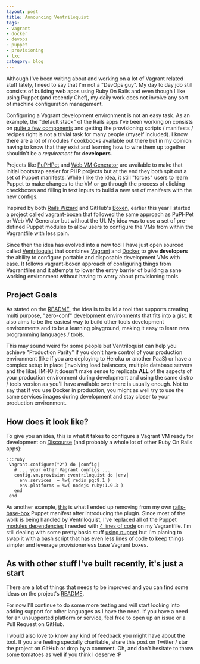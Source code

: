 ```yaml
---
layout: post
title: Announcing Ventriloquist
tags:
- vagrant
- docker
- devops
- puppet
- provisioning
- lxc
category: blog
---
```


Although I've been writing about and working on a lot of Vagrant related stuff
lately, I need to say that I'm not a "DevOps guy". My day to day job still consists
of building web apps using Ruby On Rails and even though I like using Puppet (and
recently Chef), my daily work does not involve any sort of machine configuration
management.

Configuring a Vagrant development environment is not an easy task. As an example,
the "default stack" of the Rails apps I've been working on consists on [quite a few components](https://github.com/fgrehm/rails-base-box#vagrant-12-base-box-for-working-with-rails)
and getting the provisioning scripts / manifests / recipes right is not a trivial
task for many people (myself included). I know there are a lot of modules /
cookbooks available out there but in my opinion having to know that they exist
and learning how to wire them up together shouldn't be a *requirement* for
**developers**.

Projects like [PuPHPet](https://puphpet.com/) and [Web VM Generator](http://vmg.slynett.com/)
are available to make that initial bootstrap easier for PHP projects but at the
end they both spit out a set of Puppet manifests. While I like the idea, it still
"forces" users to learn Puppet to make changes to the VM or go through the process of
clicking checkboxes and filling in text inputs to build a new set of manifests with
the new configs.

Inspired by both [Rails Wizard](http://railswizard.org/) and GitHub's [Boxen](http://boxen.github.com/),
earlier this year I started a project called [vagrant-boxen](https://github.com/fgrehm/vagrant-boxen)
that followed the same approach as PuPHPet or Web VM Generator but without the UI.
My idea was to use a set of pre-defined Puppet modules to allow users to configure
the VMs from within the Vagrantfile with less pain.

Since then the idea has evolved into a new tool I have just open sourced called
[Ventriloquist](https://github.com/fgrehm/ventriloquist) that combines [Vagrant](http://www.vagrantup.com/)
and [Docker](http://www.docker.io/) to give **developers** the ability to configure
portable and disposable development VMs with ease. It follows vagrant-boxen
approach of configuring things from Vagrantfiles and it attempts to lower the
entry barrier of building a sane working environment without having to worry about
provisioning tools.


## Project Goals

As stated on the [README](https://github.com/fgrehm/ventriloquist#project-goals),
the idea is to build a tool that supports creating multi purpose, "zero-conf"
development environments that fits into a gist. It also aims to be the easiest
way to build other tools development environments and to be a learning
playground, making it easy to learn new programming languages / tools.

This may sound weird for some people but Ventriloquist can help you achieve
"Production Parity" if you don't have control of your production environment
(like if you are deploying to Heroku or another PaaS) or have a complex setup
in place (involving load balancers, multiple database servers and the like).
IMHO it doesn't make sense to replicate **ALL** of the aspects of your
production environment during development and using the same distro / tools
version as you'll have available over there is usually enough. Not to say that
if you use Docker in production, you might as well try to use the same services
images during development and stay closer to your production environment.


## How does it look like?

To give you an idea, this is what it takes to configure a Vagrant VM ready
for development on [Discourse](http://www.discourse.org/) (and probably a whole
lot of other Ruby On Rails apps):

    :::ruby
     Vagrant.configure("2") do |config|
       # ... your other Vagrant configs ...
       config.vm.provision :ventriloquist do |env|
         env.services  = %w( redis pg:9.1 )
         env.platforms = %w( nodejs ruby:1.9.3 )
       end
     end

As another example, [this](https://github.com/fgrehm/rails-base-box/commit/69021b08dab0ff9ed78a17b16344d207dafb045c#L0L78)
is what I ended up removing from my own [rails-base-box](https://github.com/fgrehm/rails-base-box)
Puppet manifest after introducing the plugin. Since most of the work is being
handled by Ventriloquist, I've replaced all of the Puppet [modules dependencies](https://github.com/fgrehm/rails-base-box/blob/689494009a4fd1955a6b8564d886bbb3e8ed7a80/Puppetfile)
I needed with [4 lines of code](https://github.com/fgrehm/rails-base-box/blob/84fc7649163fb19f2ea4f552420962bd630f8290/Vagrantfile#L32-L35)
on my Vagrantfile. I'm still dealing with some pretty basic stuff [using puppet](https://github.com/fgrehm/rails-base-box/blob/84fc7649163fb19f2ea4f552420962bd630f8290/site.pp)
but I'm planing to swap it with a bash script that has even less lines of code
to keep things simpler and leverage provisionerless base Vagrant boxes.


## As with other stuff I've built recently, it's just a start

There are a lot of things that needs to be improved and you can find some ideas
on the project's [README](https://github.com/fgrehm/ventriloquist#ideas-for-improvements).

For now I'll continue to do some more testing and will start looking into adding
support for other languages as I have the need. If you have a need for an unsupported
platform or service, feel free to open up an issue or a Pull Request on GitHub.

I would also love to know any kind of feedback you might have about the tool.
If you are feeling specially charitable, share this post on Twitter / star the
project on GitHub or drop by a comment. Oh, and don't hesitate to throw some
tomatoes as well if you think I deserve :P
